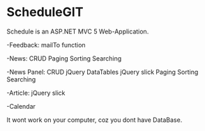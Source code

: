 # ScheduleGIT

Schedule is an ASP.NET MVC 5 Web-Application.

-Feedback:
mailTo function

-News: 
CRUD
Paging
Sorting
Searching

-News Panel:
CRUD
jQuery DataTables
jQuery slick
Paging
Sorting
Searching

-Article:
jQuery slick

-Calendar

It wont work on your computer, coz you dont have DataBase. 
